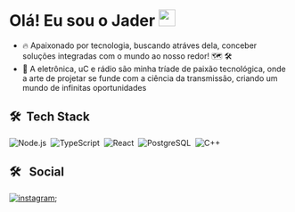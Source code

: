 <h1 align="left">Olá! Eu sou o Jader <img src="https://raw.githubusercontent.com/kaueMarques/kaueMarques/master/hi.gif" height="30px"> </h1>

- 🔥 Apaixonado por tecnologia, buscando atráves dela, conceber soluções integradas com o mundo ao nosso redor! 🗺 🛠
- 🗼 A eletrônica, uC e rádio são minha tríade de paixão tecnológica, onde a arte de projetar se funde com a ciência da transmissão, criando um mundo de infinitas oportunidades

## 🛠 &nbsp;Tech Stack

![Node.js](https://img.shields.io/badge/Node.js-43853D?style=for-the-badge&logo=node.js&logoColor=white)&nbsp;
![TypeScript](https://img.shields.io/badge/TypeScript-007ACC?style=for-the-badge&logo=typescript&logoColor=white)&nbsp;
![React](https://img.shields.io/badge/React-20232A?style=for-the-badge&logo=react&logoColor=61DAFB)&nbsp;
![PostgreSQL](https://img.shields.io/badge/-PostgreSQL-05122A?style=flat&logo=postgresql)&nbsp;
![C++](https://img.shields.io/badge/C%2B%2B-00599C?style=for-the-badge&logo=c%2B%2B&logoColor=white)&nbsp;


## 🛠 &nbsp; Social
[![instagram](https://img.shields.io/badge/Instagram-E4405F?style=for-the-badge&logo=instagram&logoColor=white)](https://www.instagram.com/Jader.JS/);

